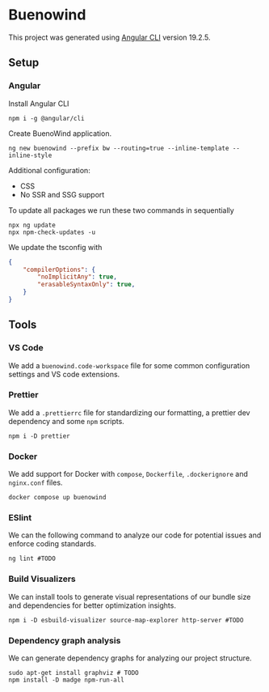 # Buenowind

This project was generated using [Angular CLI](https://github.com/angular/angular-cli) version 19.2.5.

## Setup

### Angular

Install Angular CLI

```shell
npm i -g @angular/cli
```

Create BuenoWind application.

```shell
ng new buenowind --prefix bw --routing=true --inline-template --inline-style
```

Additional configuration:

- CSS
- No SSR and SSG support

To update all packages we run these two commands in sequentially

```shell
npx ng update
npx npm-check-updates -u
```

We update the tsconfig with

```json
{
    "compilerOptions": {
        "noImplicitAny": true,
        "erasableSyntaxOnly": true,
    }
}
```

## Tools

### VS Code

We add a `buenowind.code-workspace` file for some common configuration settings and VS code extensions.

### Prettier

We add a `.prettierrc` file for standardizing our formatting, a prettier dev dependency and some `npm` scripts.

```shell
npm i -D prettier
```

### Docker

We add support for Docker with `compose`, `Dockerfile`, `.dockerignore` and `nginx.conf` files.

```shell
docker compose up buenowind
```

### ESlint

We can the following command to analyze our code for potential issues and enforce coding standards.

```shell
ng lint #TODO
```

### Build Visualizers

We can install tools to generate visual representations of our bundle size and dependencies for better optimization
insights.

```shell
npm i -D esbuild-visualizer source-map-explorer http-server #TODO
```

### Dependency graph analysis

We can generate dependency graphs for analyzing our project structure.

```shell
sudo apt-get install graphviz # TODO
npm install -D madge npm-run-all
```
